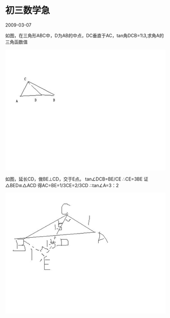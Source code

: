# 初三数学急
2009-03-07


如图，在三角形ABC中，D为AB的中点，DC垂直于AC，tan角DCB=1\3,求角A的三角函数值

![](63d0f703918fa0ec3459a21d269759ee3d6ddb00.jpeg)


如图，延长CD，做BE⊥CD，交于E点。 tan∠DCB=BE/CE ∴CE=3BE 证△BED≌△ACD 得AC=BE=1/3CE=2/3CD ∴tan∠A=3：2

![](267f9e2f070828383a731d04b899a9014c08f1a0.jpeg)
